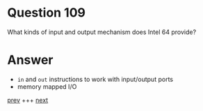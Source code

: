 
# Question 109


What kinds of input and output mechanism does Intel 64  provide?


# Answer



* `in` and `out` instructions to work with input/output ports
* memory mapped I/O 
 

[prev](108.md) +++ [next](110.md)
